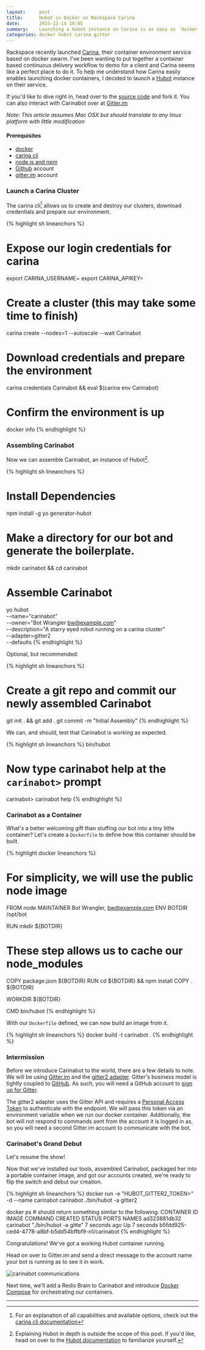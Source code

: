 ```yaml
---
layout:     post
title:      Hubot in Docker on Rackspace Carina
date:       2015-12-14 18:05
summary:    Launching a Hubot instance on Carina is as easy as `docker run`
categories: docker hubot carina gitter
---
```


Rackspace recently launched [Carina](https://getcarina.com), their container environment service based on docker swarm. I've
been wanting to put together a container based continuous delivery workflow to demo for a client and
Carina seems like a perfect place to do it. To help me understand how Carina easily enables launching
docker containers, I decided to launch a [Hubot](https://hubot.github.com/) instance on their service.

If you'd like to dive right in, head over to the [source code](https://github.com/stephengfriend/carinabot) and fork it. You can also interact with Carinabot over at [Gitter.im](https://gitter.im/stephengfriend/carinabot)

_Note: This article assumes Mac OSX but should translate to any linux platform with little modification_

#### Prerequisites

- [docker](https://docs.docker.com/engine/installation/mac/)
- [carina cli](https://getcarina.com/docs/getting-started/getting-started-carina-cli/)
- [node.js and npm](http://blog.teamtreehouse.com/install-node-js-npm-mac)
- [Github](https://github.com) account
- [gitter.im](https://gitter.im) account

### Launch a Carina Cluster

The carina cli[^1] allows us to create and destroy our clusters, download credentials
and prepare our environment.

{% highlight sh lineanchors %}
# Expose our login credentials for carina
export CARINA_USERNAME=<your username>
export CARINA_APIKEY=<your apikey>

# Create a cluster (this may take some time to finish)
carina create --nodes=1 --autoscale --wait Carinabot

# Download credentials and prepare the environment
carina credentials Carinabot && eval $(carina env Carinabot)

# Confirm the environment is up
docker info
{% endhighlight %}

### Assembling Carinabot

Now we can assemble Carinabot, an instance of Hubot[^2].

{% highlight sh lineanchors %}
# Install Dependencies
npm install -g yo generator-hubot

# Make a directory for our bot and generate the boilerplate.
mkdir carinabot && cd carinabot

# Assemble Carinabot
yo hubot                                                            \
    --name="carinabot"                                              \
    --owner="Bot Wrangler <bw@example.com>"                         \
    --description="A starry eyed robot running on a carina cluster" \
    --adapter=gitter2                                               \
    --defaults
{% endhighlight %}

Optional, but recommended:

{% highlight sh lineanchors %}
# Create a git repo and commit our newly assembled Carinabot
git init . && git add .
git commit -m "Initial Assembly"
{% endhighlight %}

We can, and should, test that Carinabot is working as expected.

{% highlight sh lineanchors %}
bin/hubot

# Now type carinabot help at the `carinabot>` prompt
carinabot> carinabot help
{% endhighlight %}

### Carinabot as a Container

What's a better welcoming gift than stuffing our bot into a tiny little container? Let's
create a `Dockerfile` to define how this container should be built.

{% highlight docker lineanchors %}
# For simplicity, we will use the public node image
FROM node
MAINTAINER Bot Wrangler, bw@example.com
ENV BOTDIR /opt/bot

RUN mkdir ${BOTDIR}

# These step allows us to cache our node_modules
COPY package.json ${BOTDIR}
RUN cd ${BOTDIR} && npm install
COPY . ${BOTDIR}

WORKDIR ${BOTDIR}

CMD bin/hubot
{% endhighlight %}

With our `Dockerfile` defined, we can now build an image from it.

{% highlight sh lineanchors %}
docker build -t carinabot .
{% endhighlight %}

### Intermission

Before we introduce Carinabot to the world, there are a few details to note. We will be using [Gitter.im](https://gitter.im/) and the [gitter2 adapter](https://github.com/huafu/hubot-gitter2). Gitter's business model is tightly coupled to [GitHub](https://github.com/). As such, you will need a GitHub account to [sign up for Gitter](https://gitter.im/login/github?action=signup&source=intro-signup).

The gitter2 adapter uses the Gitter API and requires a [Personal Access Token](https://developer.gitter.im/apps) to authenticate with the endpoint. We will pass this token via an environment variable when we run our docker container. Additionally, the bot will not respond to commands sent from the account it is logged in as, so you will need a second Gitter.im account to communicate with the bot.

### Carinabot's Grand Debut

Let's resume the show!

Now that we've installed our tools, assembled Carinabot, packaged her into a portable container image, and got our accounts created,
we're ready to flip the switch and debut our creation.

{% highlight sh lineanchors %}
docker run -e "HUBOT_GITTER2_TOKEN=<Personal Access Token>" \
           -d --name carinabot carinabot ./bin/hubot -a gitter2

docker ps # should return something similar to the following:
CONTAINER ID        IMAGE               COMMAND                  CREATED             STATUS              PORTS               NAMES
ad323881db32        carinabot           "./bin/hubot -a gitte"   7 seconds ago       Up 7 seconds                            b5fdd925-ced4-4778-a8bf-b5dd54bffbf9-n1/carinabot
{% endhighlight %}

Congratulations! We've got a working Hubot container running.

Head on over to Gitter.im and send a direct message to the account name your bot is running as to see it in work.

![carinabot communications](http://dpr.stephengfriend.com/1bpG7.png)

Next time, we'll add a Redis Brain to Carinabot and introduce [Docker Compose](https://docs.docker.com/compose/) for orchestrating our containers.

---

[^1]: For an explanation of all capabilities and available options, check out the [carina cli documentation](https://github.com/getcarina/carina)
[^2]: Explaining Hubot in depth is outside the scope of this post. If you'd like, head on over to the [Hubot documentation](https://hubot.github.com/docs/) to familiarize yourself.
